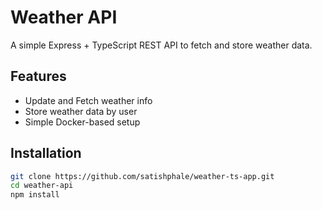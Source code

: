 # Weather API

A simple Express + TypeScript REST API to fetch and store weather data.

## Features
- Update and Fetch weather info
- Store weather data by user
- Simple Docker-based setup

## Installation

```bash
git clone https://github.com/satishphale/weather-ts-app.git
cd weather-api
npm install
